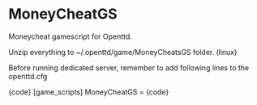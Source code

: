 # MoneyCheatGS
Moneycheat gamescript for Openttd.

Unzip everything to ~/.openttd/game/MoneyCheatsGS folder. (linux)

Before running dedicated server, remember to add following lines to the openttd.cfg

{code}
[game_scripts]
MoneyCheatGS = 
{code}
